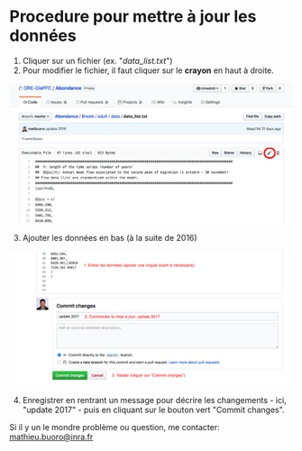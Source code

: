 Procedure pour mettre à jour les données
======

1. Cliquer sur un fichier (ex. "*data_list.txt*") 
2. Pour modifier le fichier, il faut cliquer sur le **crayon** en haut à droite.

![photo1](shot1.png)

3. Ajouter les données en bas (à la suite de 2016)

![photo1](shot2.png)

4. Enregistrer en rentrant un message pour décrire les changements - ici, "update 2017" - puis en cliquant sur le bouton vert "Commit changes".

Si il y un le mondre problème ou question, me contacter: mathieu.buoro@inra.fr
